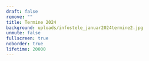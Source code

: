```yaml
---
draft: false
remove: ""
title: Termine 2024
background: uploads/infostele_januar2024termine2.jpg
unmute: false
fullscreen: true
noborder: true
lifetime: 20000
---
```

